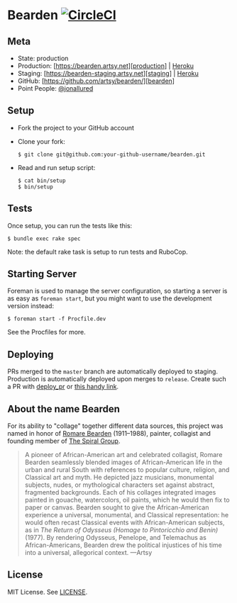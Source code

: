 # Bearden [![CircleCI][badge]][circleci]

## Meta

* State: production
* Production: [https://bearden.artsy.net][production] | [Heroku][production_heroku]
* Staging: [https://bearden-staging.artsy.net][staging] | [Heroku][staging_heroku]
* GitHub: [https://github.com/artsy/bearden/][bearden]
* Point People: [@jonallured][jonallured]

## Setup

* Fork the project to your GitHub account

* Clone your fork:
  ```
  $ git clone git@github.com:your-github-username/bearden.git
  ```

* Read and run setup script:
  ```
  $ cat bin/setup
  $ bin/setup
  ```

## Tests

Once setup, you can run the tests like this:

```
$ bundle exec rake spec
```

Note: the default rake task is setup to run tests and RuboCop.

## Starting Server

Foreman is used to manage the server configuration, so starting a server is as
easy as `foreman start`, but you might want to use the development version
instead:

```
$ foreman start -f Procfile.dev
```

See the Procfiles for more.

## Deploying

PRs merged to the `master` branch are automatically deployed to staging.
Production is automatically deployed upon merges to `release`. Create such a PR
with [deploy_pr][deploy_pr] or [this handy link][deploy].

## About the name Bearden

For its ability to "collage" together different data sources, this project was
named in honor of [Romare Bearden][romare] (1911–1988), painter, collagist and
founding member of [The Spiral Group][spiral].

> A pioneer of African-American art and celebrated collagist, Romare Bearden
> seamlessly blended images of African-American life in the urban and rural
> South with references to popular culture, religion, and Classical art and
> myth. He depicted jazz musicians, monumental subjects, nudes, or mythological
> characters set against abstract, fragmented backgrounds. Each of his collages
> integrated images painted in gouache, watercolors, oil paints, which he would
> then fix to paper or canvas. Bearden sought to give the African-American
> experience a universal, monumental, and Classical representation: he would
> often recast Classical events with African-American subjects, as in _The
> Return of Odysseus (Homage to Pintoricchio and Benin)_ (1977). By rendering
> Odysseus, Penelope, and Telemachus as African-Americans, Bearden drew the
> political injustices of his time into a universal, allegorical context. —Artsy

## License

MIT License. See [LICENSE](LICENSE).

[badge]: https://circleci.com/gh/artsy/bearden.svg?style=svg&circle-token=d5dcd30a0660190450379057eead64bbb53e00b8
[circleci]: https://circleci.com/gh/artsy/bearden/
[production]: https://bearden.artsy.net
[production_heroku]: https://dashboard.heroku.com/apps/bearden-production
[staging]: https://bearden-staging.artsy.net
[staging_heroku]: https://dashboard.heroku.com/apps/bearden-staging
[bearden]: https://github.com/artsy/bearden
[jonallured]: https://github.com/jonallured
[deploy_pr]: https://github.com/jonallured/deploy_pr
[deploy]: https://github.com/artsy/bearden/compare/release...master?expand=1
[romare]: https://www.artsy.net/artist/romare-bearden
[spiral]: https://www.artsy.net/gene/spiral-group
